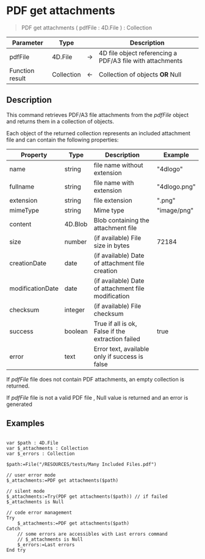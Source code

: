 # PDF get attachments

> PDF get attachments ( pdfFile : 4D.File ) : Collection

| Parameter | Type |     | Description |
| --- | --- | --- | --- |
| pdfFile  | 4D.File | -> | 4D file object referencing a PDF/A3 file with attachments |
| Function result | Collection | <- | Collection of objects __OR__ Null|

## Description

This command retrieves PDF/A3 file attachments from the _pdfFile_ object and returns them in a collection of objects. 

Each object of the returned collection represents an included attachment file and can contain the following properties:

| Property | Type | Description |  Example|
| --- | --- | --- | ---|
| name  | string | file name without extension | "4dlogo" |
|fullname  | string |file name with extension | "4dlogo.png" |
| extension  | string | file extension |".png"|
| mimeType  | string | Mime type | "image/png"|
| content   | 4D.Blob | Blob containing the attachment file ||
| size   | number | (if available)  File size in bytes|72184|
| creationDate   | date | (if available) Date of attachment file creation ||
| modificationDate   | date | (if available) Date of attachment file modification ||
| checksum   | integer | (if available) File checksum ||
| success   | boolean | True if all is ok, False if the extraction failed |true|
| error    | text | Error text, available only if success is false ||

If _pdfFile_ file does not contain PDF attachments, an empty collection is returned. 

If _pdfFile_ file is not a valid PDF file , Null value is returned and an error is generated

## Examples

```4d

var $path : 4D.File
var $_attachments : Collection
var $_errors : Collection

$path:=File("/RESOURCES/tests/Many Included Files.pdf")

// user error mode 
$_attachments:=PDF get attachments($path)

// silent mode
$_attachments:=Try(PDF get attachments($path)) // if failed $_attachments is Null

// code error management
Try
    $_attachments:=PDF get attachments($path) 
Catch
    // some errors are accessibles with Last errors command
    // $_attachments is Null
    $_errors:=Last errors
End try 

```

